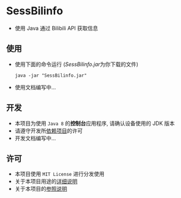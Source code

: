 # SessBilinfo
- 使用 Java 通过 Bilibili API 获取信息

## 使用

- 使用下面的命令运行 (*SessBilinfo.jar*为你下载的文件)
  ```shell
  java -jar "SessBilinfo.jar"
  ```
- 使用文档编写中...

## 开发
- 本项目为使用 `Java 8` 的**控制台**应用程序, 请确认设备使用的 JDK 版本
- 请遵守开发所[依赖项目](NOTES.md#依赖项)的许可
- 开发文档编写中...

## 许可
- 本项目使用 `MIT License` 进行分发使用
- 关于本项目用途的[详细说明](NOTES.md#用途说明)
- 关于本项目的[参照说明](NOTES.md#参照项)
